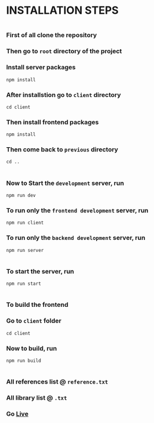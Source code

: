 # INSTALLATION STEPS
#
### First of all clone the repository
### Then go to `root` directory of the project
### Install server packages
```
npm install
```
### After installstion go to `client` directory
```
cd client
```
### Then install frontend packages
```
npm install
```
### Then come back to `previous` directory
```
cd ..
```
#
### Now to Start the `development` server, run
```
npm run dev
``` 
### To run only the `frontend development` server, run
```
npm run client
```
### To run only the `backend development` server, run
```
npm run server
```
#
### To start the server, run
```
npm run start
```
#
### To build the frontend
### Go to `client` folder
```
cd client
```
### Now to build, run
```
npm run build
```
#
### All references list @ `reference.txt`
### All library list @ `.txt`
### Go [Live](https://secret-fortress-95526.herokuapp.com/)